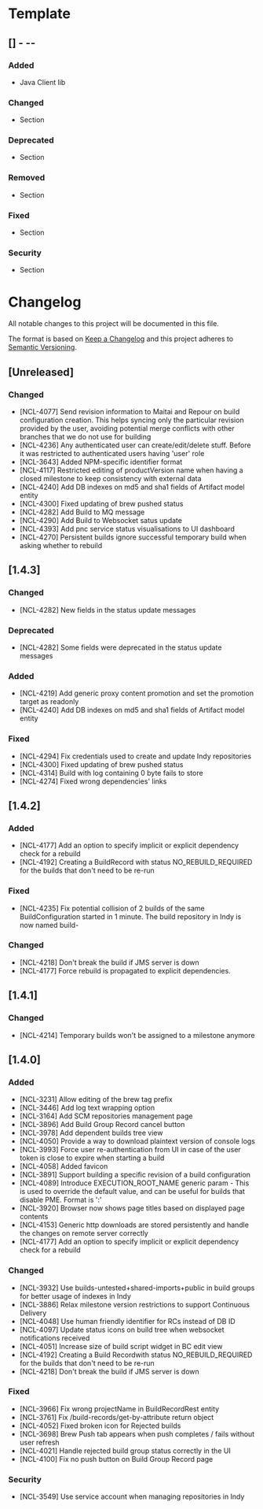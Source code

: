 # Template

## [<version>] - <yyyy>-<mm>-<dd>
### Added
- Java Client lib

### Changed
- Section

### Deprecated
- Section

### Removed
- Section

### Fixed
- Section

### Security
- Section


# Changelog
All notable changes to this project will be documented in this file.

The format is based on [Keep a Changelog](http://keepachangelog.com/en/1.0.0/)
and this project adheres to [Semantic Versioning](http://semver.org/spec/v2.0.0.html).


## [Unreleased]

### Changed
- [NCL-4077] Send revision information to Maitai and Repour on build configuration creation. This helps syncing only the particular revision provided by the user, avoiding potential merge conflicts with other branches that we do not use for building
- [NCL-4236] Any authenticated user can create/edit/delete stuff. Before it was restricted to authenticated users having 'user' role
- [NCL-3643] Added NPM-specific identifier format
- [NCL-4117] Restricted editing of productVersion name when having a closed milestone to keep consistency with external data
- [NCL-4240] Add DB indexes on md5 and sha1 fields of Artifact model entity
- [NCL-4300] Fixed updating of brew pushed status
- [NCL-4282] Add Build to MQ message
- [NCL-4290] Add Build to Websocket satus update
- [NCL-4393] Add pnc service status visualisations to UI dashboard
- [NCL-4270] Persistent builds ignore successful temporary build when asking whether to rebuild

## [1.4.3]

### Changed
- [NCL-4282] New fields in the status update messages

### Deprecated
- [NCL-4282] Some fields were deprecated in the status update messages

### Added
- [NCL-4219] Add generic proxy content promotion and set the promotion target as readonly
- [NCL-4240] Add DB indexes on md5 and sha1 fields of Artifact model entity

### Fixed
- [NCL-4294] Fix credentials used to create and update Indy repositories
- [NCL-4300] Fixed updating of brew pushed status
- [NCL-4314] Build with log containing 0 byte fails to store
- [NCL-4274] Fixed wrong dependencies' links

## [1.4.2]

### Added
- [NCL-4177] Add an option to specify implicit or explicit dependency check for a rebuild
- [NCL-4192] Creating a BuildRecord with status NO_REBUILD_REQUIRED for the builds that don't need to be re-run

### Fixed
- [NCL-4235] Fix potential collision of 2 builds of the same BuildConfiguration started in 1 minute. The build repository in Indy is now named build-<BuildId>

### Changed
- [NCL-4218] Don't break the build if JMS server is down
- [NCL-4177] Force rebuild is propagated to explicit dependencies.

## [1.4.1]

### Changed
- [NCL-4214] Temporary builds won't be assigned to a milestone anymore

## [1.4.0]

### Added
- [NCL-3231] Allow editing of the brew tag prefix
- [NCL-3446] Add log text wrapping option
- [NCL-3164] Add SCM repositories management page
- [NCL-3896] Add Build Group Record cancel button
- [NCL-3978] Add dependent builds tree view
- [NCL-4050] Provide a way to download plaintext version of console logs
- [NCL-3993] Force user re-authentication from UI in case of the user token is close to expire when starting a build
- [NCL-4058] Added favicon
- [NCL-3891] Support building a specific revision of a build configuration
- [NCL-4089] Introduce EXECUTION_ROOT_NAME generic param - This is used to override the default value, and can be useful for builds that disable PME. Format is '<groupid>:<artifactid>'
- [NCL-3920] Browser now shows page titles based on displayed page contents
- [NCL-4153] Generic http downloads are stored persistently and handle the changes on remote server correctly
- [NCL-4177] Add an option to specify implicit or explicit dependency check for a rebuild

### Changed
- [NCL-3932] Use builds-untested+shared-imports+public in build groups for better usage of indexes in Indy
- [NCL-3886] Relax milestone version restrictions to support Continuous Delivery
- [NCL-4048] Use human friendly identifier for RCs instead of DB ID
- [NCL-4097] Update status icons on build tree when websocket notifications received
- [NCL-4051] Increase size of build script widget in BC edit view
- [NCL-4192] Creating a Build Recordwith status NO_REBUILD_REQUIRED for the builds that don't need to be re-run
- [NCL-4218] Don't break the build if JMS server is down

### Fixed
- [NCL-3966] Fix wrong projectName in BuildRecordRest entity
- [NCL-3761] Fix /build-records/get-by-attribute return object
- [NCL-4052] Fixed broken icon for Rejected builds
- [NCL-3698] Brew Push tab appears when push completes / fails without user refresh
- [NCL-4021] Handle rejected build group status correctly in the UI
- [NCL-4100] Fix no push button on Build Group Record page

### Security
- [NCL-3549] Use service account when managing repositories in Indy
